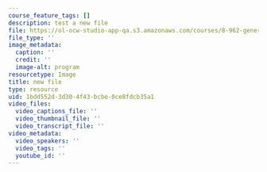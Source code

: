 ```yaml
---
course_feature_tags: []
description: test a new file
file: https://ol-ocw-studio-app-qa.s3.amazonaws.com/courses/8-962-general-relativity-spring-2020/1bdd552d3d304f43bcbe0ce8fdcb35a1_Screenshot_from_2019-05-09_17-14-10.png
file_type: ''
image_metadata:
  caption: ''
  credit: ''
  image-alt: program
resourcetype: Image
title: new file
type: resource
uid: 1bdd552d-3d30-4f43-bcbe-0ce8fdcb35a1
video_files:
  video_captions_file: ''
  video_thumbnail_file: ''
  video_transcript_file: ''
video_metadata:
  video_speakers: ''
  video_tags: ''
  youtube_id: ''
---
```

